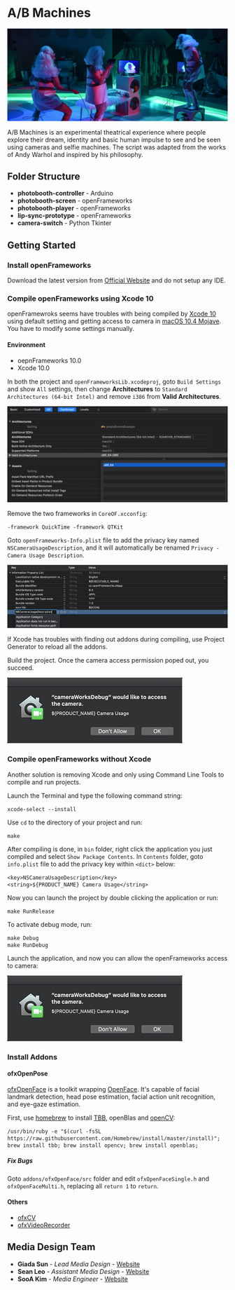 # A/B Machines

![header](/img/header.jpg)

A/B Machines is an experimental theatrical experience where people explore their dream, identity and basic human impulse to see and be seen using cameras and selfie machines. The script was adapted from the works of Andy Warhol and inspired by his philosophy.

## Folder Structure

* **photobooth-controller** - Arduino
* **photobooth-screen** - openFrameworks
* **photobooth-player** - openFrameworks
* **lip-sync-prototype** - openFrameworks
* **camera-switch** - Python Tkinter

## Getting Started

### Install openFrameworks

Download the latest version from [Official Website](https://openframeworks.cc/download/) and do not setup any IDE.

### Compile openFrameworks using Xcode 10

openFramewroks seems have troubles with being compiled by [Xcode 10](https://forum.openframeworks.cc/t/xcode-10-0-build-errors/30447/6) using default setting and getting access to camera in [macOS 10.4 Mojave](https://www.apple.com/macos/mojave/). You have to modify some settings manually.

#### Environment
* oepnFrameworks 10.0
* Xcode 10.0

In both the project and `openFrameworksLib.xcodeproj`, goto `Build Settings` and show `All` settings, then change **Architectures** to `Standard Architectures (64-bit Intel)` and remove `i386` from **Valid Architectures**.

![build_settings](/img/build_settings.png)

Remove the two frameworks in `CoreOF.xcconfig`:

```
-framework QuickTime -framework QTKit
```

Goto `openFrameworks-Info.plist` file to add the privacy key named `NSCameraUsageDescription`, and it will automatically be renamed `Privacy - Camera Usage Description`.

![add_camera_access](/img/add_camera_access.png)

If Xcode has troubles with finding out addons during compiling, use Project Generator to reload all the addons.

Build the project. Once the camera access permission poped out, you succeed.

![camera_access](/img/camera_access.png)

### Compile openFrameworks without Xcode

Another solution is removing Xcode and only using Command Line Tools to compile and run projects.

Launch the Terminal and type the following command string:

```
xcode-select --install
```

Use `cd` to the directory of your project and run:

```
make
```

After compiling is done, in `bin` folder, right click the application you just compiled and select `Show Package Contents`. In `Contents` folder, goto `info.plist` file to add the privacy key within `<dict>` below:

```
<key>NSCameraUsageDescription</key>
<string>${PRODUCT_NAME} Camera Usage</string>
```

Now you can launch the project by double clicking the application or run:

```
make RunRelease
```

To activate debug mode, run:

```
make Debug
make RunDebug
```

Launch the application, and now you can allow the openFrameworks access to camera:

![camera_access](/img/camera_access.png)


### Install Addons

#### ofxOpenPose

[ofxOpenFace](https://github.com/antimodular/ofxOpenFace/tree/quick) is a toolkit wrapping [OpenFace](https://github.com/TadasBaltrusaitis/OpenFace). It's capable of facial landmark detection, head pose estimation, facial action unit recognition, and eye-gaze estimation.

First, use [homebrew](https://brew.sh) to install [TBB](https://www.threadingbuildingblocks.org/), openBlas and [openCV](https://opencv.orgGI):

```
/usr/bin/ruby -e "$(curl -fsSL https://raw.githubusercontent.com/Homebrew/install/master/install)"; brew install tbb; brew install opencv; brew install openblas;
```

##### Fix Bugs

Goto `addons/ofxOpenFace/src` folder and edit `ofxOpenFaceSingle.h` and `ofxOpenFaceMulti.h`, replacing all `return 1` to `return`.

#### Others
* [ofxCV](https://github.com/kylemcdonald/ofxCv)
* [ofxVideoRecorder](https://github.com/timscaffidi/ofxVideoRecorder)

## Media Design Team
* **Giada Sun** - *Lead Media Design* - [Website](http://giadasun.com)
* **Sean Leo** - *Assistant Media Design* - [Website](https://www.seanbyrumleo.com/)
* **SooA Kim** - *Media Engineer* - [Website](https://www.sooakim.com/)
